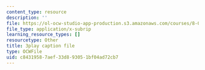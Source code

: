 ```yaml
---
content_type: resource
description: ''
file: https://ol-ocw-studio-app-production.s3.amazonaws.com/courses/8-01sc-classical-mechanics-fall-2016/c84319587aef33d893051bf04ad72cb7_w7z_z-lucyU.srt
file_type: application/x-subrip
learning_resource_types: []
resourcetype: Other
title: 3play caption file
type: OCWFile
uid: c8431958-7aef-33d8-9305-1bf04ad72cb7
---
```

